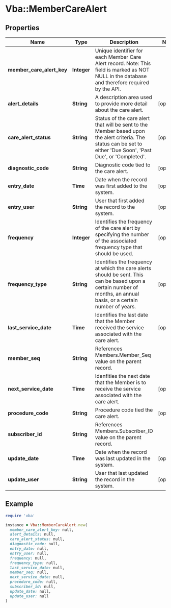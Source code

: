 # Vba::MemberCareAlert

## Properties

| Name | Type | Description | Notes |
| ---- | ---- | ----------- | ----- |
| **member_care_alert_key** | **Integer** | Unique identifier for each Member Care Alert record. Note: This field is marked as NOT NULL in the database and therefore required by the API. |  |
| **alert_details** | **String** | A description area used to provide more detail about the care alert. | [optional] |
| **care_alert_status** | **String** | Status of the care alert that will be sent to the Member based upon the alert criteria. The status can be set to either &#39;Due Soon&#39;, &#39;Past Due&#39;, or &#39;Completed&#39;. | [optional] |
| **diagnostic_code** | **String** | Diagnostic code tied to the care alert. | [optional] |
| **entry_date** | **Time** | Date when the record was first added to the system. | [optional] |
| **entry_user** | **String** | User that first added the record to the system. | [optional] |
| **frequency** | **Integer** | Identifies the frequency of the care alert by specifying the number of the associated frequency type that should be used. | [optional] |
| **frequency_type** | **String** | Identifies the frequency at which the care alerts should be sent. This can be based upon a certain number of months, an annual basis, or a certain number of years. | [optional] |
| **last_service_date** | **Time** | Identifies the last date that the Member received the service associated with the care alert. | [optional] |
| **member_seq** | **String** | References Members.Member_Seq value on the parent record. |  |
| **next_service_date** | **Time** | Idenfities the next date that the Member is to receive the service associated with the care alert. | [optional] |
| **procedure_code** | **String** | Procedure code tied the care alert. | [optional] |
| **subscriber_id** | **String** | References Members.Subscriber_ID value on the parent record. |  |
| **update_date** | **Time** | Date when the record was last updated in the system. | [optional] |
| **update_user** | **String** | User that last updated the record in the system. | [optional] |

## Example

```ruby
require 'vba'

instance = Vba::MemberCareAlert.new(
  member_care_alert_key: null,
  alert_details: null,
  care_alert_status: null,
  diagnostic_code: null,
  entry_date: null,
  entry_user: null,
  frequency: null,
  frequency_type: null,
  last_service_date: null,
  member_seq: null,
  next_service_date: null,
  procedure_code: null,
  subscriber_id: null,
  update_date: null,
  update_user: null
)
```

